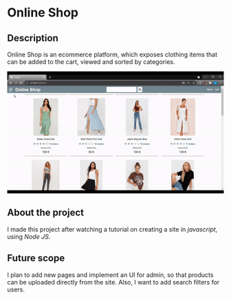 # Online Shop

## Description
Online Shop is an ecommerce platform, which exposes clothing items that can be added to the cart, viewed and sorted by categories.

![This is an image](/frontend/src/images/online_shop_gif.gif)

## About the project
I made this project after watching a tutorial on creating a site in *javascript*, using *Node JS*.

## Future scope
I plan to add new pages and implement an UI for admin, so that products can be uploaded directly from the site. Also, I want to add search filters for users.
